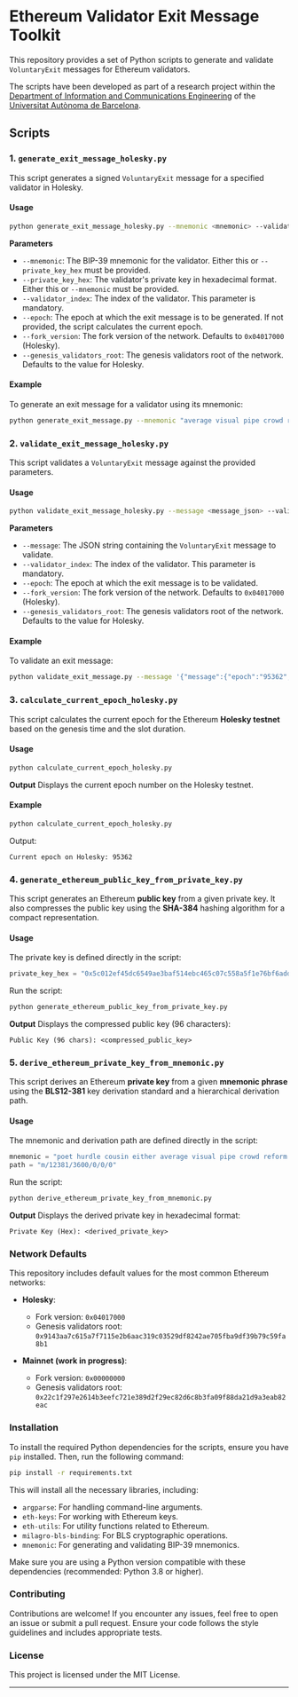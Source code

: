 # Ethereum Validator Exit Message Toolkit

This repository provides a set of Python scripts to generate and validate `VoluntaryExit` messages for Ethereum validators.

The scripts have been developed as part of a research project within the [Department of Information and Communications Engineering](https://deic.uab.cat/) of the [Universitat Autònoma de Barcelona](https://www.uab.cat/).

## Scripts

### 1. `generate_exit_message_holesky.py`

This script generates a signed `VoluntaryExit` message for a specified validator in Holesky.

#### Usage
```bash
python generate_exit_message_holesky.py --mnemonic <mnemonic> --validator_index <validator_index> [--epoch <epoch>] [--private_key_hex <private_key_hex>] [--fork_version <fork_version>] [--genesis_validators_root <genesis_validators_root>]
```

**Parameters**

- `--mnemonic`: The BIP-39 mnemonic for the validator. Either this or `--private_key_hex` must be provided.
- `--private_key_hex`: The validator's private key in hexadecimal format. Either this or `--mnemonic` must be provided.
- `--validator_index`: The index of the validator. This parameter is mandatory.
- `--epoch`: The epoch at which the exit message is to be generated. If not provided, the script calculates the current epoch.
- `--fork_version`: The fork version of the network. Defaults to `0x04017000` (Holesky).
- `--genesis_validators_root`: The genesis validators root of the network. Defaults to the value for Holesky.

#### Example

To generate an exit message for a validator using its mnemonic:

```bash
python generate_exit_message.py --mnemonic "average visual pipe crowd reform alcohol music afraid fee pizza copy divide fish poet hurdle cousin either work pipe scout oppose amount creek canoe" --validator_index 1845650
```

### 2. `validate_exit_message_holesky.py`

This script validates a `VoluntaryExit` message against the provided parameters.

#### Usage
```bash
python validate_exit_message_holesky.py --message <message_json> --validator_index <validator_index> --epoch <epoch> [--fork_version <fork_version>] [--genesis_validators_root <genesis_validators_root>]
```

**Parameters**

- `--message`: The JSON string containing the `VoluntaryExit` message to validate.
- `--validator_index`: The index of the validator. This parameter is mandatory.
- `--epoch`: The epoch at which the exit message is to be validated.
- `--fork_version`: The fork version of the network. Defaults to `0x04017000` (Holesky).
- `--genesis_validators_root`: The genesis validators root of the network. Defaults to the value for Holesky.

#### Example

To validate an exit message:

```bash
python validate_exit_message.py --message '{"message":{"epoch":"95362","validator_index":"1845650"},"signature":"0xa4b2c3d4..."}' --validator_index 1887870 --epoch 95362
```

### 3. `calculate_current_epoch_holesky.py`
This script calculates the current epoch for the Ethereum **Holesky testnet** based on the genesis time and the slot duration.

#### Usage
```bash
python calculate_current_epoch_holesky.py
```

**Output**
Displays the current epoch number on the Holesky testnet.

#### Example
```bash
python calculate_current_epoch_holesky.py
```
Output:
```
Current epoch on Holesky: 95362
```


### 4.  `generate_ethereum_public_key_from_private_key.py`
This script generates an Ethereum **public key** from a given private key. It also compresses the public key using the **SHA-384** hashing algorithm for a compact representation.

#### Usage
The private key is defined directly in the script:
```python
private_key_hex = "0x5c012ef45dc6549ae3baf514ebc465c07c558a5f1e76bf6adda8cf92454b102d"
```

Run the script:
```bash
python generate_ethereum_public_key_from_private_key.py
```

**Output**
Displays the compressed public key (96 characters):
```
Public Key (96 chars): <compressed_public_key>
```

### 5.  `derive_ethereum_private_key_from_mnemonic.py`
This script derives an Ethereum **private key** from a given **mnemonic phrase** using the **BLS12-381** key derivation standard and a hierarchical derivation path.

#### Usage
The mnemonic and derivation path are defined directly in the script:
```python
mnemonic = "poet hurdle cousin either average visual pipe crowd reform alcohol music afraid fee ..."
path = "m/12381/3600/0/0/0"
```

Run the script:
```bash
python derive_ethereum_private_key_from_mnemonic.py
```

**Output**
Displays the derived private key in hexadecimal format:
```
Private Key (Hex): <derived_private_key>
```


### Network Defaults

This repository includes default values for the most common Ethereum networks:

- **Holesky**:
  - Fork version: `0x04017000`
  - Genesis validators root: `0x9143aa7c615a7f7115e2b6aac319c03529df8242ae705fba9df39b79c59fa8b1`

- **Mainnet (work in progress)**:
  - Fork version: `0x00000000`
  - Genesis validators root: `0x22c1f297e2614b3eefc721e389d2f29ec82d6c8b3fa09f88da21d9a3eab82eac`

### Installation

To install the required Python dependencies for the scripts, ensure you have `pip` installed. Then, run the following command:

```bash
pip install -r requirements.txt
```

This will install all the necessary libraries, including:

- `argparse`: For handling command-line arguments.
- `eth-keys`: For working with Ethereum keys.
- `eth-utils`: For utility functions related to Ethereum.
- `milagro-bls-binding`: For BLS cryptographic operations.
- `mnemonic`: For generating and validating BIP-39 mnemonics.

Make sure you are using a Python version compatible with these dependencies (recommended: Python 3.8 or higher).

### Contributing

Contributions are welcome! If you encounter any issues, feel free to open an issue or submit a pull request. Ensure your code follows the style guidelines and includes appropriate tests.

### License

This project is licensed under the MIT License.

---
